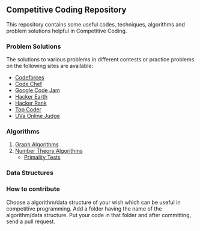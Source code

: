 ## Competitive Coding Repository 
This repository contains some useful codes, techniques, algorithms and problem solutions helpful in Competitive Coding.

### Problem Solutions
The solutions to various problems in different contests or practice problems on the following sites are available:
- [Codeforces](Codeforces/)
- [Code Chef](CodeChef/)
- [Google Code Jam](CodeJam/)
- [Hacker Earth](HackerEarth/)
- [Hacker Rank](HackerRank/)
- [Top Coder](TopCoder/)
- [UVa Online Judge](UVa%20Problems/)

### Algorithms
1. [Graph Algorithms](Graphs/)
2. [Number Theory Algorithms](NumberTheory/)
    - [Primality Tests](primalityTests/)

### Data Structures

### How to contribute
Choose a algorithm/data structure of your wish which can be useful in competitive programming. Add a folder having the name of the algorithm/data structure. Put your code in that folder and after committing, send a pull request.
